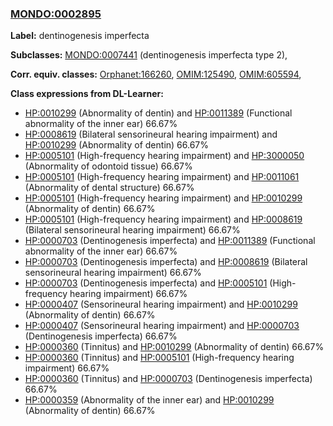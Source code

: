 
### [MONDO:0002895](http://purl.obolibrary.org/obo/MONDO_0002895)
**Label:** dentinogenesis imperfecta

**Subclasses:** [MONDO:0007441](http://purl.obolibrary.org/obo/MONDO_0007441) (dentinogenesis imperfecta type 2), 

**Corr. equiv. classes:** [Orphanet:166260](http://www.orpha.net/ORDO/Orphanet_166260), [OMIM:125490](http://purl.obolibrary.org/obo/OMIM_125490), [OMIM:605594](http://purl.obolibrary.org/obo/OMIM_605594), 

**Class expressions from DL-Learner:**

- [HP:0010299](http://purl.obolibrary.org/obo/HP_0010299) (Abnormality of dentin) and [HP:0011389](http://purl.obolibrary.org/obo/HP_0011389) (Functional abnormality of the inner ear) 66.67%
- [HP:0008619](http://purl.obolibrary.org/obo/HP_0008619) (Bilateral sensorineural hearing impairment) and [HP:0010299](http://purl.obolibrary.org/obo/HP_0010299) (Abnormality of dentin) 66.67%
- [HP:0005101](http://purl.obolibrary.org/obo/HP_0005101) (High-frequency hearing impairment) and [HP:3000050](http://purl.obolibrary.org/obo/HP_3000050) (Abnormality of odontoid tissue) 66.67%
- [HP:0005101](http://purl.obolibrary.org/obo/HP_0005101) (High-frequency hearing impairment) and [HP:0011061](http://purl.obolibrary.org/obo/HP_0011061) (Abnormality of dental structure) 66.67%
- [HP:0005101](http://purl.obolibrary.org/obo/HP_0005101) (High-frequency hearing impairment) and [HP:0010299](http://purl.obolibrary.org/obo/HP_0010299) (Abnormality of dentin) 66.67%
- [HP:0005101](http://purl.obolibrary.org/obo/HP_0005101) (High-frequency hearing impairment) and [HP:0008619](http://purl.obolibrary.org/obo/HP_0008619) (Bilateral sensorineural hearing impairment) 66.67%
- [HP:0000703](http://purl.obolibrary.org/obo/HP_0000703) (Dentinogenesis imperfecta) and [HP:0011389](http://purl.obolibrary.org/obo/HP_0011389) (Functional abnormality of the inner ear) 66.67%
- [HP:0000703](http://purl.obolibrary.org/obo/HP_0000703) (Dentinogenesis imperfecta) and [HP:0008619](http://purl.obolibrary.org/obo/HP_0008619) (Bilateral sensorineural hearing impairment) 66.67%
- [HP:0000703](http://purl.obolibrary.org/obo/HP_0000703) (Dentinogenesis imperfecta) and [HP:0005101](http://purl.obolibrary.org/obo/HP_0005101) (High-frequency hearing impairment) 66.67%
- [HP:0000407](http://purl.obolibrary.org/obo/HP_0000407) (Sensorineural hearing impairment) and [HP:0010299](http://purl.obolibrary.org/obo/HP_0010299) (Abnormality of dentin) 66.67%
- [HP:0000407](http://purl.obolibrary.org/obo/HP_0000407) (Sensorineural hearing impairment) and [HP:0000703](http://purl.obolibrary.org/obo/HP_0000703) (Dentinogenesis imperfecta) 66.67%
- [HP:0000360](http://purl.obolibrary.org/obo/HP_0000360) (Tinnitus) and [HP:0010299](http://purl.obolibrary.org/obo/HP_0010299) (Abnormality of dentin) 66.67%
- [HP:0000360](http://purl.obolibrary.org/obo/HP_0000360) (Tinnitus) and [HP:0005101](http://purl.obolibrary.org/obo/HP_0005101) (High-frequency hearing impairment) 66.67%
- [HP:0000360](http://purl.obolibrary.org/obo/HP_0000360) (Tinnitus) and [HP:0000703](http://purl.obolibrary.org/obo/HP_0000703) (Dentinogenesis imperfecta) 66.67%
- [HP:0000359](http://purl.obolibrary.org/obo/HP_0000359) (Abnormality of the inner ear) and [HP:0010299](http://purl.obolibrary.org/obo/HP_0010299) (Abnormality of dentin) 66.67%


